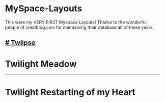 # MySpace-Layouts
This were my VERY FIRST Myspace Layouts! Thanks to the wonderful people of creatblog.com for maintaining their database all of these years.



[# Twiipse](https://github.com/mtabor66/MySpace-Layouts/tree/main/Twiipse)
-------------------

# Twilight Meadow
------------------

# Twilight Restarting of my Heart
